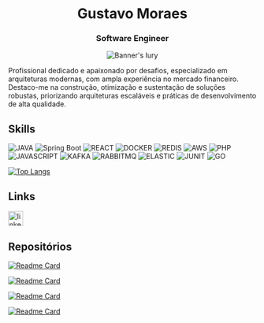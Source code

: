 <h1 align="center">Gustavo Moraes</h1>
<h3 align="center">Software Engineer</h3>

<p align="center">
  <img src="https://storage.worksome.dk/covers/cover-5730c0c2cbd4b2e7bd1b8ecb6c109c34.jpg?ts=?" alt="Banner's Iury"/>
</p>

Profissional dedicado e apaixonado por desafios, especializado em arquiteturas modernas, com ampla experiência no
mercado financeiro. Destaco-me na construção, otimização e sustentação de soluções robustas, priorizando
arquiteturas escaláveis e práticas de desenvolvimento de alta qualidade.

## Skills
![JAVA](https://img.shields.io/badge/Java-ED8B00?style=for-the-badge&logo=java&logoColor=white)
![Spring Boot](https://img.shields.io/badge/Spring-6DB33F?style=for-the-badge&logo=spring&logoColor=white)
![REACT](https://img.shields.io/badge/React-20232A?style=for-the-badge&logo=react&logoColor=61DAFB)
![DOCKER](https://img.shields.io/badge/Docker-2CA5E0?style=for-the-badge&logo=docker&logoColor=white)
![REDIS](https://img.shields.io/badge/redis-%23DD0031.svg?&style=for-the-badge&logo=redis&logoColor=white)
![AWS](https://img.shields.io/badge/Amazon_AWS-FF9900?style=for-the-badge&logo=amazonaws&logoColor=white)
![PHP](https://img.shields.io/badge/PHP-777BB4?style=for-the-badge&logo=php&logoColor=white)
![JAVASCRIPT](https://img.shields.io/badge/JavaScript-323330?style=for-the-badge&logo=javascript&logoColor=F7DF1E)
![KAFKA](https://img.shields.io/badge/Apache_Kafka-231F20?style=for-the-badge&logo=apache-kafka&logoColor=white)
![RABBITMQ](https://img.shields.io/badge/rabbitmq-%23FF6600.svg?&style=for-the-badge&logo=rabbitmq&logoColor=white)
![ELASTIC](https://img.shields.io/badge/Elastic_Search-005571?style=for-the-badge&logo=elasticsearch&logoColor=white)
![JUNIT](https://img.shields.io/badge/Junit5-25A162?style=for-the-badge&logo=junit5&logoColor=white)
![GO](https://img.shields.io/badge/Go-00ADD8?style=for-the-badge&logo=go&logoColor=white)

[![Top Langs](https://github-readme-stats.vercel.app/api/top-langs/?username=gustavo-moliveira&layout=compact&theme=radical)](https://github.com/anuraghazra/github-readme-stats)

## Links
[<img src='https://img.shields.io/badge/LinkedIn-0077B5?style=for-the-badge&logo=linkedin&logoColor=white' alt='linkedin' height='30'>](https://www.linkedin.com/in/gustavo-moraes-762260208/)


## Repositórios
<div style="align="center";"> 
  
[![Readme Card](https://github-readme-stats.vercel.app/api/pin/?username=gustavo-moliveira&repo=rest-with-springboot-and-java&theme=radical)](https://github.com/gustavo-moliveira/rest-with-springboot-and-java)

[![Readme Card](https://github-readme-stats.vercel.app/api/pin/?username=gustavo-moliveira&repo=microservices-communication&theme=radical)](https://github.com/gustavo-moliveira/microservices-communication)

[![Readme Card](https://github-readme-stats.vercel.app/api/pin/?username=gustavo-moliveira&repo=schedule-service&theme=radical)](https://github.com/gustavo-moliveira/schedule-service)

[![Readme Card](https://github-readme-stats.vercel.app/api/pin/?username=gustavo-moliveira&repo=payment-kafka&theme=radical)](https://github.com/gustavo-moliveira/payment-kafka)
</div>
